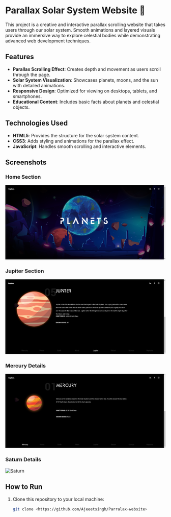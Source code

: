 # Parallax Solar System Website 🌌

This project is a creative and interactive parallax scrolling website that takes users through our solar system. Smooth animations and layered visuals provide an immersive way to explore celestial bodies while demonstrating advanced web development techniques.

## Features
- **Parallax Scrolling Effect**: Creates depth and movement as users scroll through the page.
- **Solar System Visualization**: Showcases planets, moons, and the sun with detailed animations.
- **Responsive Design**: Optimized for viewing on desktops, tablets, and smartphones.
- **Educational Content**: Includes basic facts about planets and celestial objects.

## Technologies Used
- **HTML5**: Provides the structure for the solar system content.
- **CSS3**: Adds styling and animations for the parallax effect.
- **JavaScript**: Handles smooth scrolling and interactive elements.

## Screenshots

### **Home Section**
![Preview](./Preview/Preview.png)

### **Jupiter Section**
![Jupiter Section](./Preview/Jupiter.png)

### **Mercury Details**
![Mercury](./Preview/Mercury.png)

### **Saturn Details**
![Saturn](./assets/images/Saturn.png)

## How to Run
1. Clone this repository to your local machine:
   ```bash
   git clone <https://github.com/Ajeeetsingh/Parralax-website>
